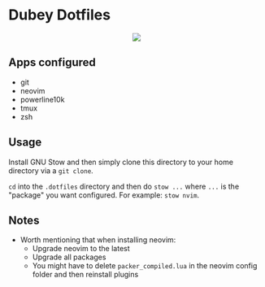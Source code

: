 # Dubey Dotfiles

<p align="center">
  <img src="https://i.imgur.com/YmIuK2r.png">
</p>

## Apps configured
 - git
 - neovim
 - powerline10k
 - tmux
 - zsh

## Usage

Install GNU Stow and then simply clone this directory to your home directory via a `git clone`.

`cd` into the `.dotfiles` directory and then do `stow ...` where `...` is the "package" you want configured. For example: `stow nvim`.

## Notes
 - Worth mentioning that when installing neovim:
   - Upgrade neovim to the latest
   - Upgrade all packages
   - You might have to delete `packer_compiled.lua` in the neovim config folder and then reinstall plugins
